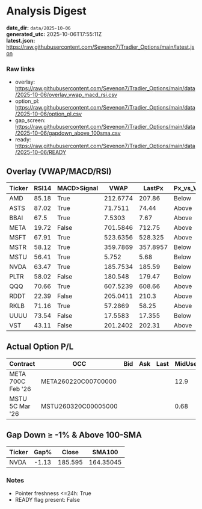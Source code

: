 # Analysis Digest

**date_dir:** `data/2025-10-06`  
**generated_utc:** 2025-10-06T17:55:11Z  
**latest.json:** https://raw.githubusercontent.com/Sevenon7/Tradier_Options/main/latest.json

### Raw links

- overlay: https://raw.githubusercontent.com/Sevenon7/Tradier_Options/main/data/2025-10-06/overlay_vwap_macd_rsi.csv
- option_pl: https://raw.githubusercontent.com/Sevenon7/Tradier_Options/main/data/2025-10-06/option_pl.csv
- gap_screen: https://raw.githubusercontent.com/Sevenon7/Tradier_Options/main/data/2025-10-06/gapdown_above_100sma.csv
- ready: https://raw.githubusercontent.com/Sevenon7/Tradier_Options/main/data/2025-10-06/READY

## Overlay (VWAP/MACD/RSI)
| Ticker | RSI14 | MACD>Signal | VWAP | LastPx | Px_vs_VWAP | SMA100 | Gap% | Guidance |
| --- | --- | --- | --- | --- | --- | --- | --- | --- |
| AMD | 85.18 | True | 212.6774 | 207.86 | Below | 149.292 | 37.51 | TRIM |
| ASTS | 87.02 | True | 71.7511 | 74.44 | Above | 44.4189 | 2.07 | HOLD |
| BBAI | 67.5 | True | 7.5303 | 7.67 | Above | 5.7239 | 0.7 | HOLD |
| META | 19.72 | False | 701.5846 | 712.75 | Above | 721.6997 | -0.76 | HOLD |
| MSFT | 67.91 | True | 523.6356 | 528.325 | Above | 497.7272 | 0.24 | HOLD |
| MSTR | 58.12 | True | 359.7869 | 357.8957 | Below | 374.5418 | 3.22 | TRIM |
| MSTU | 56.41 | True | 5.752 | 5.68 | Below | 7.1857 | 6.35 | TRIM |
| NVDA | 63.47 | True | 185.7534 | 185.59 | Below | 164.3505 | -1.13 | TRIM |
| PLTR | 58.02 | False | 180.548 | 179.47 | Below | 153.1489 | 3.53 | TRIM |
| QQQ | 70.66 | True | 607.5239 | 608.66 | Above | 559.5594 | 0.87 | HOLD |
| RDDT | 22.39 | False | 205.0411 | 210.3 | Above | 177.2821 | 0.05 | HOLD |
| RKLB | 71.16 | True | 57.2869 | 58.25 | Above | 40.2118 | 1.26 | HOLD |
| UUUU | 73.54 | False | 17.5583 | 17.355 | Below | 9.1468 | 5.02 | TRIM |
| VST | 43.11 | False | 201.2402 | 202.31 | Above | 189.4666 | 2.06 | HOLD |

## Actual Option P/L
| Contract | OCC | Bid | Ask | Last | MidUsed | Entry | Contracts | P/L($) | P/L(%) | IV | source | quote_status | spot_status | spot | strike | type | root | expiry | note |
| --- | --- | --- | --- | --- | --- | --- | --- | --- | --- | --- | --- | --- | --- | --- | --- | --- | --- | --- | --- |
| META 700C Feb '26 | META260220C00700000 |  |  |  | 12.9 | 109.13 | 1 | -9623.0 | -88.18 |  | intrinsic | error | ok | 712.9 | 700.0 | CALL | META | 2026-02-20 |  |
| MSTU 5C Mar '26 | MSTU260320C00005000 |  |  |  | 0.68 | 1.86 | 20 | -2350.0 | -63.17 |  | intrinsic | error | ok | 5.68 | 5.0 | CALL | MSTU | 2026-03-20 |  |

## Gap Down ≥ -1% & Above 100-SMA
| Ticker | Gap% | Close | SMA100 |
| --- | --- | --- | --- |
| NVDA | -1.13 | 185.595 | 164.35045 |

### Notes
- Pointer freshness <=24h: True
- READY flag present: False
